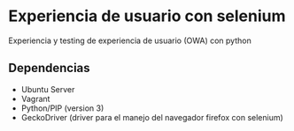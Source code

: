 # Experiencia de usuario con selenium
Experiencia y testing de experiencia de usuario (OWA) con python

## Dependencias 
* Ubuntu Server
* Vagrant
* Python/PIP (version 3)
* GeckoDriver (driver para el manejo del navegador firefox con selenium)
